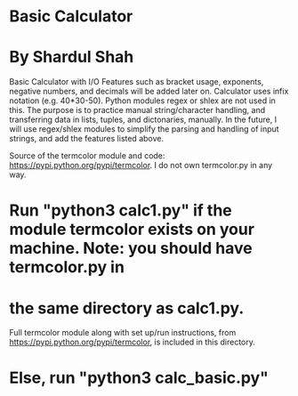 # Basic Calculator
# By Shardul Shah
Basic Calculator with I/O
Features such as bracket usage, exponents, negative numbers, and decimals will be added later on. 
Calculator uses infix notation (e.g. 40*30-50).
Python modules regex or shlex are not used in this. The purpose is to practice manual string/character handling, and transferring data in lists, tuples, and dictonaries, manually.
In the future, I will use regex/shlex modules to simplify the parsing and handling of input strings, and add the features listed above.

Source of the termcolor module and code: https://pypi.python.org/pypi/termcolor. I do not own termcolor.py in any way.

# Run "python3 calc1.py" if the module termcolor exists on your machine. Note: you should have termcolor.py in 
# the same directory as calc1.py. 
Full termcolor module along with set up/run instructions, from https://pypi.python.org/pypi/termcolor, is included in this directory.
# Else, run "python3 calc_basic.py"


